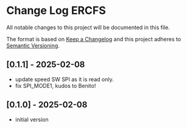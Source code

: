 # Change Log ERCFS

All notable changes to this project will be documented in this file.

The format is based on [Keep a Changelog](http://keepachangelog.com/)
and this project adheres to [Semantic Versioning](http://semver.org/).


## [0.1.1] - 2025-02-08
- update speed SW SPI as it is read only.
- fix SPI_MODE1, kudos to Benito!


## [0.1.0] - 2025-02-08
- initial version

